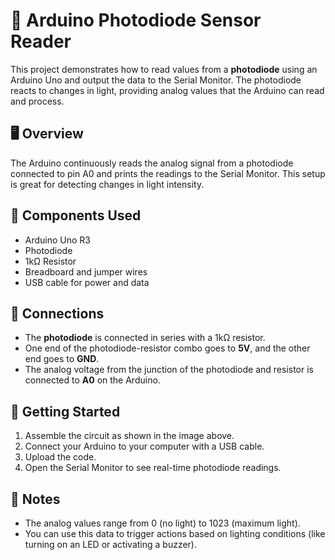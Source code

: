 # 📡 Arduino Photodiode Sensor Reader

This project demonstrates how to read values from a **photodiode** using an Arduino Uno and output the data to the Serial Monitor. The photodiode reacts to changes in light, providing analog values that the Arduino can read and process.

## 🖥️ Overview

The Arduino continuously reads the analog signal from a photodiode connected to pin A0 and prints the readings to the Serial Monitor. This setup is great for detecting changes in light intensity.



## 🧰 Components Used

- Arduino Uno R3  
- Photodiode  
- 1kΩ Resistor  
- Breadboard and jumper wires  
- USB cable for power and data

## 🔗 Connections

- The **photodiode** is connected in series with a 1kΩ resistor.
- One end of the photodiode-resistor combo goes to **5V**, and the other end goes to **GND**.
- The analog voltage from the junction of the photodiode and resistor is connected to **A0** on the Arduino.


## 🚀 Getting Started

1. Assemble the circuit as shown in the image above.
2. Connect your Arduino to your computer with a USB cable.
3. Upload the code.
4. Open the Serial Monitor to see real-time photodiode readings.

## 📝 Notes

- The analog values range from 0 (no light) to 1023 (maximum light).
- You can use this data to trigger actions based on lighting conditions (like turning on an LED or activating a buzzer).

